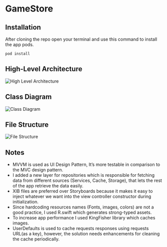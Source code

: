 # GameStore


## Installation

After cloning the repo open your terminal and use this command to install the app pods.

```
pod install
```


## High-Level Architecture

![High Level Architecture](https://github.com/ahmedelgendy/GamesStore/blob/master/images/block.jpg?raw=true)

## Class Diagram

![Class Diagram](https://github.com/ahmedelgendy/GamesStore/blob/master/images/class-diagram.jpg?raw=true)


## File Structure 

![File Structure](https://github.com/ahmedelgendy/GamesStore/blob/master/images/app-structure.jpg?raw=true)



## Notes

* MVVM is used as UI Design Pattern, It’s more testable in comparison to the MVC design pattern.
* I added a new layer for repositories which is responsible for fetching data from different sources (Services, Cache, Storage), that lets the rest of the app retrieve the data easily.
* XIB files are preferred over Storyboards because it makes it easy to inject whatever we want into the view controller constructor during initialization.
* Since hardcoding resources names (Fonts, images, colors) are not a good practice, I used R.swift which generates strong-typed assets.
* To increase app performance I used KingFisher library which caches images.
* UserDefaults is used to cache requests responses using requests URL(as a key), however, the solution needs enhancements for cleaning the cache periodically.




